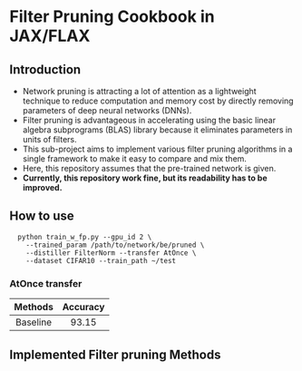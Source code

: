 #  Filter Pruning Cookbook in JAX/FLAX
## Introduction
- Network pruning is attracting a lot of attention as a lightweight technique to reduce computation and memory cost by directly removing parameters of deep neural networks (DNNs).
- Filter pruning is advantageous in accelerating using the basic linear algebra subprograms (BLAS) library because it eliminates parameters in units of filters.
- This sub-project aims to implement various filter pruning algorithms in a single framework to make it easy to compare and mix them.
- Here, this repository assumes that the pre-trained network is given.
- **Currently, this repository work fine, but its readability has to be improved.**

## How to use
```
  python train_w_fp.py --gpu_id 2 \
    --trained_param /path/to/network/be/pruned \
    --distiller FilterNorm --transfer AtOnce \
    --dataset CIFAR10 --train_path ~/test
```

### AtOnce transfer
<p align="center">

|   Methods   |      Accuracy |
|:-----------:|:-------------:|
|   Baseline  |         93.15 |
</p>

## Implemented Filter pruning Methods
